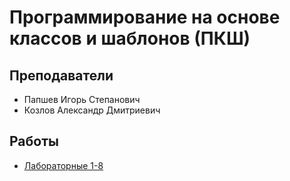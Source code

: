 # Программирование на основе классов и шаблонов (ПКШ)
## Преподаватели
* Папшев Игорь Степанович
* Козлов Александр Дмитриевич
## Работы
* [Лабораторные 1-8](https://github.com/dlnwlkmn/IU5/tree/master/Term%202/Programming%20based%20on%20classes%20and%20templates/Labs)

